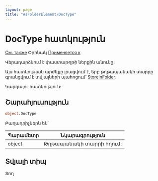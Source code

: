 ```yaml
---
layout: page
title: "AsFolderElement/DocType"
---
```



# DocType հատկություն 

[См. также](../AsFoldElement.md) Օրինակ [Применяется к](../AsFoldElement.md)

Վերադարձնում է փաստաթղթի ներքին անունը։

Այս հատկության արժեքը լրացվում է, երբ թղթապանակի տարրը գրանցվում է տվյալների պահոցում՝ [StoreInFolder](../ASDOC/StoreInFolder.md)։

Կարդալու հատկություն։

## Շարահյուսություն

``` vb
object.DocType
```

Բաղադրիչներն են՝

| Պարամետր | Նկարագրություն |
|--|--|
| object | Թղթապանակի տարրի հղում։ |


## Տվյալի տիպ

Տող
